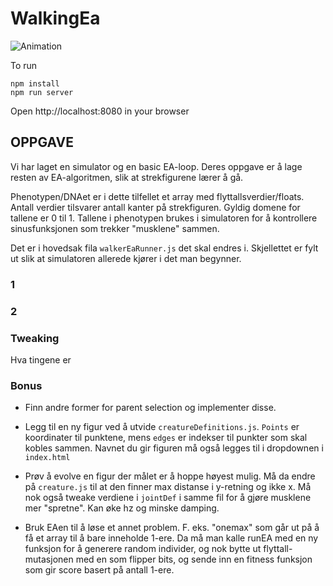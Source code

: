 WalkingEa
=========

![Animation](eagif4.gif?raw=true)


To run

```
npm install
npm run server
```

Open http://localhost:8080 in your browser


OPPGAVE
-------

Vi har laget en simulator og en basic EA-loop.
Deres oppgave er å lage resten av EA-algoritmen, slik
at strekfigurene lærer å gå.

Phenotypen/DNAet er i dette tilfellet et array med flyttallsverdier/floats.
Antall verdier tilsvarer antall kanter på strekfiguren. Gyldig domene for tallene er 0 til 1.
Tallene i phenotypen brukes i simulatoren for å kontrollere sinusfunksjonen som trekker "musklene" sammen.


Det er i hovedsak fila `walkerEaRunner.js` det skal endres i. Skjellettet er fylt ut slik at simulatoren allerede kjører i det man begynner.

### 1


### 2

### Tweaking
Hva tingene er

### Bonus

* Finn andre former for parent selection og implementer disse.

* Legg til en ny figur ved å utvide `creatureDefinitions.js`. `Points` er koordinater til punktene, mens `edges` er indekser til punkter som skal kobles sammen. 
Navnet du gir figuren må også legges til i dropdownen i `index.html`

* Prøv å evolve en figur der målet er å hoppe høyest mulig. Må da endre på `creature.js` til at den finner max distanse i y-retning og ikke x.
Må nok også tweake verdiene i `jointDef` i samme fil for å gjøre musklene mer "spretne". Kan øke hz og minske damping.

* Bruk EAen til å løse et annet problem. F. eks. "onemax" som går ut på å få et array til å bare inneholde 1-ere. 
Da må man kalle runEA med en ny funksjon for å generere random individer, og nok bytte ut flyttall-mutasjonen med en som flipper bits, og sende inn en
fitness funksjon som gir score basert på antall 1-ere.
